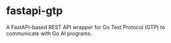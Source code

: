 # fastapi-gtp
A FastAPI-based REST API wrapper for Go Text Protocol (GTP) to communicate with Go AI programs.
